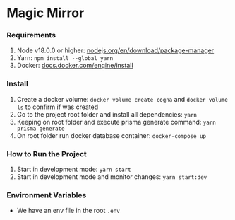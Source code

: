 # Magic Mirror

### Requirements

1. Node v18.0.0 or higher: [nodejs.org/en/download/package-manager](https://nodejs.org/en/download/package-manager)
2. Yarn: `npm install --global yarn`
3. Docker: [docs.docker.com/engine/install](https://docs.docker.com/engine/install/)

### Install

1. Create a docker volume: `docker volume create cogna` and `docker volume ls` to confirm if was created
2. Go to the project root folder and install all dependencies: `yarn`
3. Keeping on root folder and execute prisma generate command: `yarn prisma generate`
4. On root folder run docker database container: `docker-compose up`

### How to Run the Project

1. Start in development mode: `yarn start`
2. Start in development mode and monitor changes: `yarn start:dev`

### Environment Variables

- We have an env file in the root `.env`
